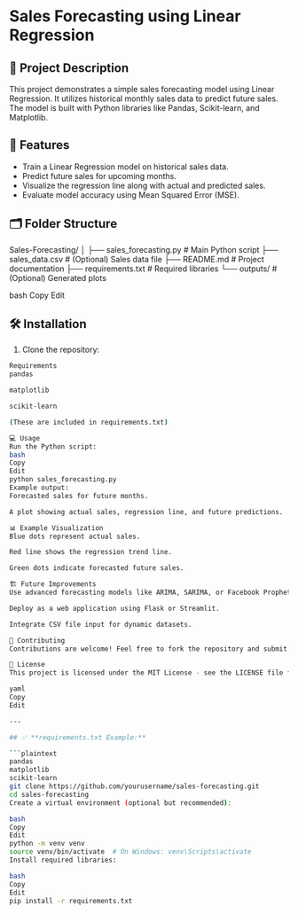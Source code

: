 # Sales Forecasting using Linear Regression

## 📑 Project Description

This project demonstrates a simple sales forecasting model using Linear Regression. It utilizes historical monthly sales data to predict future sales. The model is built with Python libraries like Pandas, Scikit-learn, and Matplotlib.

## 🚀 Features

- Train a Linear Regression model on historical sales data.
- Predict future sales for upcoming months.
- Visualize the regression line along with actual and predicted sales.
- Evaluate model accuracy using Mean Squared Error (MSE).

## 🗂️ Folder Structure

Sales-Forecasting/
│
├── sales_forecasting.py # Main Python script
├── sales_data.csv # (Optional) Sales data file
├── README.md # Project documentation
├── requirements.txt # Required libraries
└── outputs/ # (Optional) Generated plots

bash
Copy
Edit

## 🛠️ Installation

1. Clone the repository:
```bash
Requirements
pandas

matplotlib

scikit-learn

(These are included in requirements.txt)

💻 Usage
Run the Python script:
bash
Copy
Edit
python sales_forecasting.py
Example output:
Forecasted sales for future months.

A plot showing actual sales, regression line, and future predictions.

📊 Example Visualization
Blue dots represent actual sales.

Red line shows the regression trend line.

Green dots indicate forecasted future sales.

🏗️ Future Improvements
Use advanced forecasting models like ARIMA, SARIMA, or Facebook Prophet.

Deploy as a web application using Flask or Streamlit.

Integrate CSV file input for dynamic datasets.

🤝 Contributing
Contributions are welcome! Feel free to fork the repository and submit pull requests.

📜 License
This project is licensed under the MIT License - see the LICENSE file for details.

yaml
Copy
Edit

---

## ✅ **requirements.txt Example:**

```plaintext
pandas
matplotlib
scikit-learn
git clone https://github.com/yourusername/sales-forecasting.git
cd sales-forecasting
Create a virtual environment (optional but recommended):

bash
Copy
Edit
python -m venv venv
source venv/bin/activate  # On Windows: venv\Scripts\activate
Install required libraries:

bash
Copy
Edit
pip install -r requirements.txt
